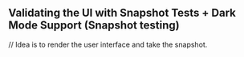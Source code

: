 ## Validating the UI with Snapshot Tests + Dark Mode Support (Snapshot testing)

// Idea is to render the user interface and take the snapshot.
